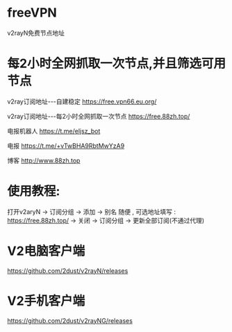 # freeVPN

v2rayN免费节点地址

# 每2小时全网抓取一次节点,并且筛选可用节点

v2ray订阅地址---自建稳定 https://free.vpn66.eu.org/

v2ray订阅地址---每2小时全网抓取一次节点 https://free.88zh.top/

电报机器人 https://t.me/eljsz_bot

电报 https://t.me/+vTwBHA9RbtMwYzA9

博客 http://www.88zh.top

# 使用教程:

打开v2aryN -> 订阅分组 -> 添加 -> 别名 随便 , 可选地址填写 : https://free.88zh.top/ -> 关闭  -> 订阅分组 -> 更新全部订阅(不通过代理)

# V2电脑客户端

https://github.com/2dust/v2rayN/releases

# V2手机客户端

https://github.com/2dust/v2rayNG/releases

